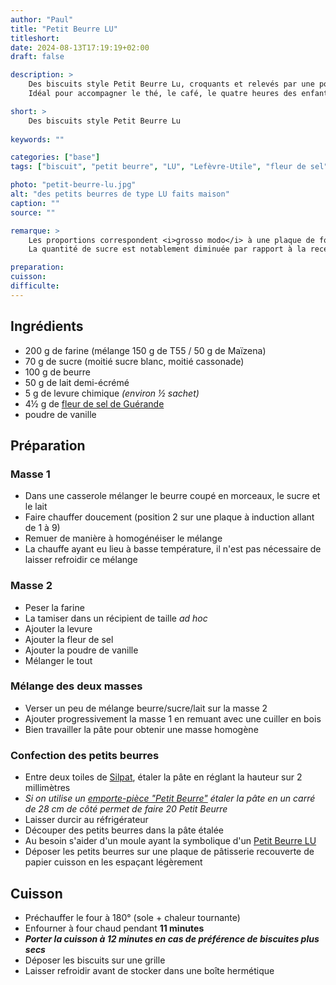 ```yaml
---
author: "Paul"
title: "Petit Beurre LU"
titleshort:
date: 2024-08-13T17:19:19+02:00
draft: false

description: >
    Des biscuits style Petit Beurre Lu, croquants et relevés par une pointe de fleur de sel de Guérande.<br>
    Idéal pour accompagner le thé, le café, le quatre heures des enfants... et des grands.

short: >
    Des biscuits style Petit Beurre Lu
    
keywords: ""

categories: ["base"]
tags: ["biscuit", "petit beurre", "LU", "Lefèvre-Utile", "fleur de sel", "Guérande", "beurre"]

photo: "petit-beurre-lu.jpg"
alt: "des petits beurres de type LU faits maison"
caption: ""
source: ""

remarque: >
    Les proportions correspondent <i>grosso modo</i> à une plaque de four<br>
    La quantité de sucre est notablement diminuée par rapport à la recette originale (-30 %)

preparation: 
cuisson: 
difficulte:
---
```



## Ingrédients
- 200 g de farine (mélange 150 g de T55 / 50 g de Maïzena)
- 70 g de sucre (moitié sucre blanc, moitié cassonade)
- 100 g de beurre
- 50 g de lait demi-écrémé
- 5 g de levure chimique *(environ &frac12; sachet)*
- 4&frac12; g de [fleur de sel de Guérande](https://www.leguerandais.fr/fr/produits/fleur-de-sel)
- poudre de vanille
## Préparation
### Masse 1
- Dans une casserole mélanger le beurre coupé en morceaux, le sucre et le lait
- Faire chauffer doucement (position 2 sur une plaque à induction allant de 1 à 9)
- Remuer de manière à homogénéiser le mélange
- La chauffe ayant eu lieu à basse température, il n'est pas nécessaire de laisser refroidir ce mélange
### Masse 2
- Peser la farine
- La tamiser dans un récipient de taille *ad hoc*
- Ajouter la levure
- Ajouter la fleur de sel
- Ajouter la poudre de vanille
- Mélanger le tout
### Mélange des deux masses
- Verser un peu de mélange beurre/sucre/lait sur la masse 2
- Ajouter progressivement la masse 1 en remuant avec une cuiller en bois
- Bien travailler la pâte pour obtenir une masse homogène
### Confection des petits beurres
- Entre deux toiles de [Silpat](https://fr.silpat.com/?utm_source=google&utm_medium=cpc&utm_campaign=moules&gad_source=1&gclid=Cj0KCQjwiOy1BhDCARIsADGvQnCkPGaUVW4Y6mpWEbtBiO0KkF6BSlRejXmCBP5nm-ilqp8YH0ZkPfcaAm2kEALw_wcB), étaler la pâte en réglant la hauteur sur 2 millimètres
- *Si on utilise un [emporte-pièce "Petit Beurre"](https://www.amazon.fr/Ibili-776800-Emporte-pi%C3%A8ces-poussoir-Beurre/dp/B002XNKMJ6/ref=sr_1_6?dib=eyJ2IjoiMSJ9.h6TBxZcrzIe3rDu17QXRaBap39H_vKivgx5Euui1-laOKliVrm4CFNK9rw3LMxXTnOj5mIgjSOdR661TbZ-G8T_5W1IaydT6KpZ0TmiASIhfkUSgWJreE5Qhfh11EuYTM9J9PO5fnS08SR2ryXCG6dCd8IdapD5TWOeJttk1-69yjwA-PuhqaT7iF_olqA5QogD_imKzOd2RoePOZYpeevD6F_4qygjk5mIIoSoNbvMEw2rA6mj9XauUmZ-XTYScDvQ-F8MGS6m6pEpbnxPoE90yePp0xHB4WaiIBg2yRUk.fr-GVm_viBIW6QiVib3-iaUQhJiTGx6FG48sMZb110E&dib_tag=se&keywords=emporte+piece+petit+beurre&qid=1724687368&sr=8-6) étaler la pâte en un carré de 28 cm de côté permet de faire 20 Petit Beurre*
- Laisser durcir au réfrigérateur
- Découper des petits beurres dans la pâte étalée
- Au besoin s'aider d'un moule ayant la symbolique d'un [Petit Beurre LU](https://www.caminteresse.fr/insolite/la-signification-cachee-derriere-la-forme-du-petit-beurre-de-lu-11147737/)
- Déposer les petits beurres sur une plaque de pâtisserie recouverte de papier cuisson en les espaçant légèrement
## Cuisson
- Préchauffer le four à 180° (sole + chaleur tournante)
- Enfourner à four chaud pendant **11 minutes**
- ***Porter la cuisson à 12 minutes en cas de préférence de biscuites plus secs***
- Déposer les biscuits sur une grille
- Laisser refroidir avant de stocker dans une boîte hermétique
